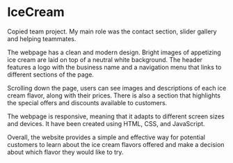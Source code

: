 # IceCream
Copied team project. 
My main role was the contact section, slider gallery and helping teammates.

The webpage has a clean and modern design. Bright images of appetizing ice cream are laid on top of a neutral white background. The header features a logo with the business name and a navigation menu that links to different sections of the page.

Scrolling down the page, users can see images and descriptions of each ice cream flavor, along with their prices. There is also a section that highlights the special offers and discounts available to customers.

The webpage is responsive, meaning that it adapts to different screen sizes and devices. It  have been created using HTML, CSS, and JavaScript.

Overall, the website provides a simple and effective way for potential customers to learn about the ice cream flavors offered  and make a decision about which flavor they would like to try.
